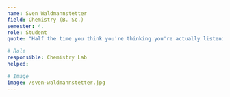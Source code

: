 ```yaml
---
name: Sven Waldmannstetter 
field: Chemistry (B. Sc.)
semester: 4.
role: Student
quote: "Half the time you think you're thinking you're actually listening."

# Role
responsible: Chemistry Lab 
helped: 

# Image
image: /sven-waldmannstetter.jpg
---
```

